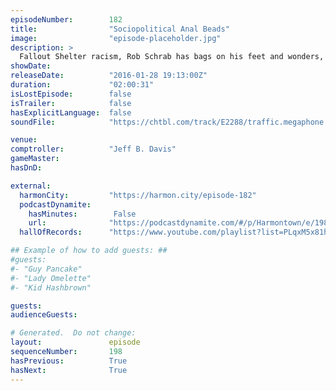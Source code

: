 ```yaml
---
episodeNumber:        182
title:                "Sociopolitical Anal Beads"
image:                "episode-placeholder.jpg"
description: >
  Fallout Shelter racism, Rob Schrab has bags on his feet and wonders, how come we haven't gone down? harmontown.com/live
showDate:             
releaseDate:          "2016-01-28 19:13:00Z"
duration:             "02:00:31"
isLostEpisode:        false
isTrailer:            false
hasExplicitLanguage:  false
soundFile:            "https://chtbl.com/track/E2288/traffic.megaphone.fm/STA4403673610.mp3?updated=1560551812"

venue:                
comptroller:          "Jeff B. Davis"
gameMaster:           
hasDnD:               

external:
  harmonCity:         "https://harmon.city/episode-182"
  podcastDynamite:
    hasMinutes:        False
    url:              "https://podcastdynamite.com/#/p/Harmontown/e/198/182"
  hallOfRecords:      "https://www.youtube.com/playlist?list=PLqxM5x81hNObR7nULqIws8v3e5z3gnlLr"

## Example of how to add guests: ##
#guests:
#- "Guy Pancake"
#- "Lady Omelette"
#- "Kid Hashbrown"

guests:
audienceGuests:

# Generated.  Do not change:
layout:               episode
sequenceNumber:       198
hasPrevious:          True
hasNext:              True
---
```


<!-- The episode description will be rendered here -->
<!-- Add your content below here -->

